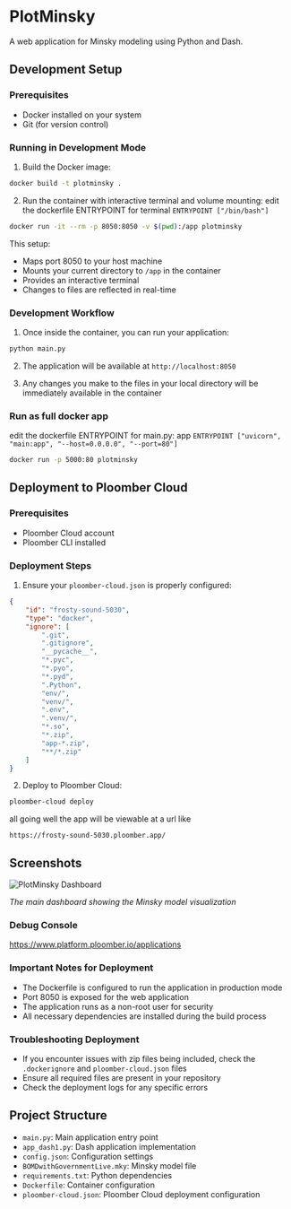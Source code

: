 # PlotMinsky

A web application for Minsky modeling using Python and Dash.

## Development Setup

### Prerequisites
- Docker installed on your system
- Git (for version control)

### Running in Development Mode

1. Build the Docker image:
```bash
docker build -t plotminsky .
```

2. Run the container with interactive terminal and volume mounting:
 edit the dockerfile ENTRYPOINT for terminal
```ENTRYPOINT ["/bin/bash"]```
```bash
docker run -it --rm -p 8050:8050 -v $(pwd):/app plotminsky
```



This setup:
- Maps port 8050 to your host machine
- Mounts your current directory to `/app` in the container
- Provides an interactive terminal
- Changes to files are reflected in real-time

### Development Workflow
1. Once inside the container, you can run your application:
```bash
python main.py
```

2. The application will be available at `http://localhost:8050`

3. Any changes you make to the files in your local directory will be immediately available in the container




### Run as full docker app
edit the dockerfile ENTRYPOINT for main.py: app 
``` ENTRYPOINT ["uvicorn", "main:app", "--host=0.0.0.0", "--port=80"] ```
```bash
docker run -p 5000:80 plotminsky
```
## Deployment to Ploomber Cloud

### Prerequisites
- Ploomber Cloud account
- Ploomber CLI installed

### Deployment Steps

1. Ensure your `ploomber-cloud.json` is properly configured:
```json
{
    "id": "frosty-sound-5030",
    "type": "docker",
    "ignore": [
        ".git",
        ".gitignore",
        "__pycache__",
        "*.pyc",
        "*.pyo",
        "*.pyd",
        ".Python",
        "env/",
        "venv/",
        ".env",
        ".venv/",
        "*.so",
        "*.zip",
        "app-*.zip",
        "**/*.zip"
    ]
}
```

2. Deploy to Ploomber Cloud:
```bash
ploomber-cloud deploy
```

all going well the app will be viewable at a url like 

```https://frosty-sound-5030.ploomber.app/```


## Screenshots

![PlotMinsky Dashboard](images/dashboard.png)

*The main dashboard showing the Minsky model visualization*

### Debug Console
https://www.platform.ploomber.io/applications


### Important Notes for Deployment
- The Dockerfile is configured to run the application in production mode
- Port 8050 is exposed for the web application
- The application runs as a non-root user for security
- All necessary dependencies are installed during the build process

### Troubleshooting Deployment
- If you encounter issues with zip files being included, check the `.dockerignore` and `ploomber-cloud.json` files
- Ensure all required files are present in your repository
- Check the deployment logs for any specific errors

## Project Structure
- `main.py`: Main application entry point
- `app_dash1.py`: Dash application implementation
- `config.json`: Configuration settings
- `BOMDwithGovernmentLive.mky`: Minsky model file
- `requirements.txt`: Python dependencies
- `Dockerfile`: Container configuration
- `ploomber-cloud.json`: Ploomber Cloud deployment configuration
